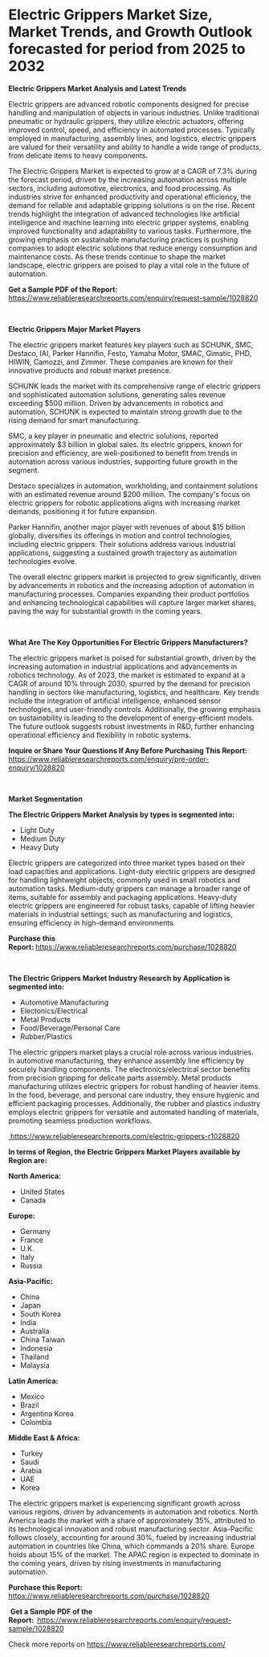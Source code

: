 <p><h1>Electric Grippers Market Size, Market Trends, and Growth Outlook forecasted for period from 2025 to 2032</h1></p><p><strong>Electric Grippers Market Analysis and Latest Trends</strong></p>
<p><p>Electric grippers are advanced robotic components designed for precise handling and manipulation of objects in various industries. Unlike traditional pneumatic or hydraulic grippers, they utilize electric actuators, offering improved control, speed, and efficiency in automated processes. Typically employed in manufacturing, assembly lines, and logistics, electric grippers are valued for their versatility and ability to handle a wide range of products, from delicate items to heavy components.</p><p>The Electric Grippers Market is expected to grow at a CAGR of 7.3% during the forecast period, driven by the increasing automation across multiple sectors, including automotive, electronics, and food processing. As industries strive for enhanced productivity and operational efficiency, the demand for reliable and adaptable gripping solutions is on the rise. Recent trends highlight the integration of advanced technologies like artificial intelligence and machine learning into electric gripper systems, enabling improved functionality and adaptability to various tasks. Furthermore, the growing emphasis on sustainable manufacturing practices is pushing companies to adopt electric solutions that reduce energy consumption and maintenance costs. As these trends continue to shape the market landscape, electric grippers are poised to play a vital role in the future of automation.</p></p>
<p><strong>Get a Sample PDF of the Report:&nbsp;</strong> <a href="https://www.reliableresearchreports.com/enquiry/request-sample/1028820?utm_campaign=2606&utm_medium=2&utm_source=Github&utm_content=ia&utm_term=21032025&utm_id=electric-grippers">https://www.reliableresearchreports.com/enquiry/request-sample/1028820</a></p>
<p>&nbsp;</p>
<p><strong>Electric Grippers Major Market Players</strong></p>
<p><p>The electric grippers market features key players such as SCHUNK, SMC, Destaco, IAI, Parker Hannifin, Festo, Yamaha Motor, SMAC, Gimatic, PHD, HIWIN, Camozzi, and Zimmer. These companies are known for their innovative products and robust market presence.</p><p>SCHUNK leads the market with its comprehensive range of electric grippers and sophisticated automation solutions, generating sales revenue exceeding $500 million. Driven by advancements in robotics and automation, SCHUNK is expected to maintain strong growth due to the rising demand for smart manufacturing.</p><p>SMC, a key player in pneumatic and electric solutions, reported approximately $3 billion in global sales. Its electric grippers, known for precision and efficiency, are well-positioned to benefit from trends in automation across various industries, supporting future growth in the segment.</p><p>Destaco specializes in automation, workholding, and containment solutions with an estimated revenue around $200 million. The company's focus on electric grippers for robotic applications aligns with increasing market demands, positioning it for future expansion.</p><p>Parker Hannifin, another major player with revenues of about $15 billion globally, diversifies its offerings in motion and control technologies, including electric grippers. Their solutions address various industrial applications, suggesting a sustained growth trajectory as automation technologies evolve.</p><p>The overall electric grippers market is projected to grow significantly, driven by advancements in robotics and the increasing adoption of automation in manufacturing processes. Companies expanding their product portfolios and enhancing technological capabilities will capture larger market shares, paving the way for substantial growth in the coming years.</p></p>
<p>&nbsp;</p>
<p><strong>What Are The Key Opportunities For Electric Grippers Manufacturers?</strong></p>
<p><p>The electric grippers market is poised for substantial growth, driven by the increasing automation in industrial applications and advancements in robotics technology. As of 2023, the market is estimated to expand at a CAGR of around 10% through 2030, spurred by the demand for precision handling in sectors like manufacturing, logistics, and healthcare. Key trends include the integration of artificial intelligence, enhanced sensor technologies, and user-friendly controls. Additionally, the growing emphasis on sustainability is leading to the development of energy-efficient models. The future outlook suggests robust investments in R&D, further enhancing operational efficiency and flexibility in robotic systems.</p></p>
<p><strong>Inquire or Share Your Questions If Any Before Purchasing This Report:</strong> <a href="https://www.reliableresearchreports.com/enquiry/pre-order-enquiry/1028820?utm_campaign=2606&utm_medium=2&utm_source=Github&utm_content=ia&utm_term=21032025&utm_id=electric-grippers">https://www.reliableresearchreports.com/enquiry/pre-order-enquiry/1028820</a></p>
<p>&nbsp;</p>
<p><strong>Market Segmentation</strong></p>
<p><strong>The Electric Grippers Market Analysis by types is segmented into:</strong></p>
<p><ul><li>Light Duty</li><li>Medium Duty</li><li>Heavy Duty</li></ul></p>
<p><p>Electric grippers are categorized into three market types based on their load capacities and applications. Light-duty electric grippers are designed for handling lightweight objects, commonly used in small robotics and automation tasks. Medium-duty grippers can manage a broader range of items, suitable for assembly and packaging applications. Heavy-duty electric grippers are engineered for robust tasks, capable of lifting heavier materials in industrial settings, such as manufacturing and logistics, ensuring efficiency in high-demand environments.</p></p>
<p><strong>Purchase this Report:&nbsp;</strong><a href="https://www.reliableresearchreports.com/purchase/1028820?utm_campaign=2606&utm_medium=2&utm_source=Github&utm_content=ia&utm_term=21032025&utm_id=electric-grippers">https://www.reliableresearchreports.com/purchase/1028820</a></p>
<p>&nbsp;</p>
<p><strong>The Electric Grippers Market Industry Research by Application is segmented into:</strong></p>
<p><ul><li>Automotive Manufacturing</li><li>Electonics/Electrical</li><li>Metal Products</li><li>Food/Beverage/Personal Care</li><li>Rubber/Plastics</li></ul></p>
<p><p>The electric grippers market plays a crucial role across various industries. In automotive manufacturing, they enhance assembly line efficiency by securely handling components. The electronics/electrical sector benefits from precision gripping for delicate parts assembly. Metal products manufacturing utilizes electric grippers for robust handling of heavier items. In the food, beverage, and personal care industry, they ensure hygienic and efficient packaging processes. Additionally, the rubber and plastics industry employs electric grippers for versatile and automated handling of materials, promoting seamless production workflows.</p></p>
<p><a href="https://www.reliableresearchreports.com/electric-grippers-r1028820?utm_campaign=2606&utm_medium=2&utm_source=Github&utm_content=ia&utm_term=21032025&utm_id=electric-grippers">&nbsp;https://www.reliableresearchreports.com/electric-grippers-r1028820</a></p>
<p><strong>In terms of Region, the Electric Grippers Market Players available by Region are:</strong></p>
<p>
    <p> <strong> North America: </strong>
        <ul>
            <li>United States</li>
            <li>Canada</li>
        </ul>
        </p> 
    <p> <strong> Europe: </strong>
        <ul>
            <li>Germany</li>
            <li>France</li>
            <li>U.K.</li>
            <li>Italy</li>
            <li>Russia</li>
        </ul>
        </p> 
    <p> <strong> Asia-Pacific: </strong>
        <ul>
            <li>China</li>
            <li>Japan</li>
            <li>South Korea</li>
            <li>India</li>
            <li>Australia</li>
            <li>China Taiwan</li>
            <li>Indonesia</li>
            <li>Thailand</li>
            <li>Malaysia</li>
        </ul>
        </p> 
    <p> <strong> Latin America: </strong>
        <ul>
            <li>Mexico</li>
            <li>Brazil</li>
            <li>Argentina Korea</li>
            <li>Colombia</li>
        </ul>
        </p> 
    <p> <strong> Middle East & Africa: </strong>
        <ul>
            <li>Turkey</li>
            <li>Saudi</li>
            <li>Arabia</li>
            <li>UAE</li>
            <li>Korea</li>
        </ul>
    </p>
    </p>
<p><p>The electric grippers market is experiencing significant growth across various regions, driven by advancements in automation and robotics. North America leads the market with a share of approximately 35%, attributed to its technological innovation and robust manufacturing sector. Asia-Pacific follows closely, accounting for around 30%, fueled by increasing industrial automation in countries like China, which commands a 20% share. Europe holds about 15% of the market. The APAC region is expected to dominate in the coming years, driven by rising investments in manufacturing automation.</p></p>
<p><strong>Purchase this Report: </strong><a href="https://www.reliableresearchreports.com/purchase/1028820?utm_campaign=2606&utm_medium=2&utm_source=Github&utm_content=ia&utm_term=21032025&utm_id=electric-grippers">https://www.reliableresearchreports.com/purchase/1028820</a></p>
<p>&nbsp;<strong>Get a Sample PDF of the Report:&nbsp;&nbsp;</strong><a href="https://www.reliableresearchreports.com/enquiry/request-sample/1028820?utm_campaign=2606&utm_medium=2&utm_source=Github&utm_content=ia&utm_term=21032025&utm_id=electric-grippers">https://www.reliableresearchreports.com/enquiry/request-sample/1028820</a></p>
<p><strong></strong></p>
<p>Check more reports on <a href="https://www.reliableresearchreports.com/?utm_campaign=2606&utm_medium=2&utm_source=Github&utm_content=ia&utm_term=21032025&utm_id=electric-grippers">https://www.reliableresearchreports.com/</a></p>